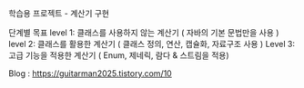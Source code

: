 학습용 프로젝트 - 계산기 구현

단계별 목표
level 1: 클래스를 사용하지 않는 계산기 ( 자바의 기본 문법만을 사용 )
level 2: 클래스를 활용한 계산기 ( 클래스 정의, 연산, 캡슐화, 자료구조 사용 )
Level 3: 고급 기능을 적용한 계산기 ( Enum, 제네릭, 람다 & 스트림을 적용)

Blog : https://guitarman2025.tistory.com/10
